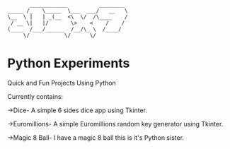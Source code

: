            ____________          ________ 
    _____ /_   \_____  \___  ___/   __   \
    \__  \ |   | _(__  <\  \/  /\____    /
     / __ \|   |/       \>    <    /    / 
    (____  /___/______  /__/\_ \  /____/  
         \/           \/      \/     

# Python Experiments
Quick and Fun Projects Using Python

Currently contains:

->Dice-
  A simple 6 sides dice app using Tkinter.
  
->Euromillions-
  A simple Euromillions random key generator using Tkinter.
  
->Magic 8 Ball-
  I have a magic 8 ball this is it's Python sister.

